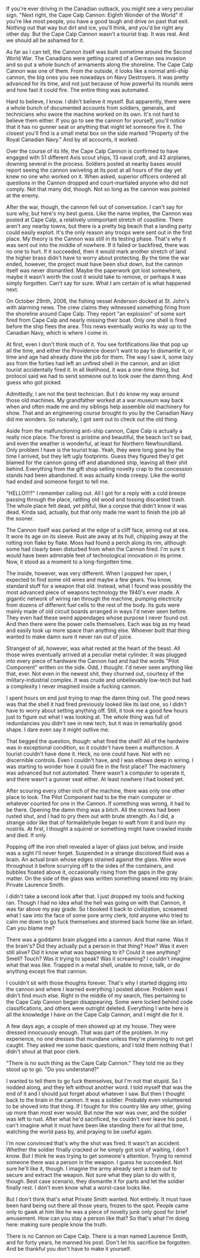 If you're ever driving in the Canadian outback, you might see a very peculiar sign. "Next right, the Cape Calp Cannon: Eighth Wonder of the World" If you're like most people, you have a good laugh and drive on past that exit. Nothing out that way but dirt and ice, you'll think, and you'd be right any other day. But the Cape Calp Cannon wasn't a tourist trap. It was real. And we should all be ashamed for it.

As far as I can tell, the Cannon itself was built sometime around the Second World War. The Canadians were getting scared of a German sea invasion and so put a whole bunch of armaments along the shoreline. The Cape Calp Cannon was one of them. From the outside, it looks like a normal anti-ship cannon, the big ones you see nowadays on Navy Destroyers. It was pretty advanced for its time, and not just because of how powerful its rounds were and how fast it could fire. The entire thing was automated.

Hard to believe, I know. I didn't believe it myself. But apparently, there were a whole bunch of documented accounts from soldiers, generals, and technicians who swore the machine worked on its own. It's not hard to believe them either. If you go to see the cannon for yourself, you'll notice that it has no gunner seat or anything that might let someone fire it. The closest you'll find is a small metal box on the side marked "Property of the Royal Canadian Navy." And by all accounts, it worked.

Over the course of its life, the Cape Calp Cannon is confirmed to have engaged with 51 different Axis scout ships, 13 naval craft, and 43 airplanes, downing several in the process. Soldiers posted at nearby bases would report seeing the cannon swiveling at its post at all hours of the day yet knew no one who worked on it. When asked, superior officers ordered all questions in the Cannon dropped and court-martialed anyone who did not comply. Not that many did, though. Not so long as the cannon was pointed at the enemy. 

After the war, though, the cannon fell out of conversation. I can't say for sure why, but here's my best guess. Like the name implies, the Cannon was posted at Cape Calp, a relatively unimportant stretch of coastline. There aren't any nearby towns, but there is a pretty big beach that a landing party could easily exploit. It's the only reason any troops were sent out in the first place. My theory is the Cannon was still in its testing phase. That's why it was sent out into the middle of nowhere. If it failed or backfired, there was no one to hurt. If it succeeded, then it would mark another stretch of land the higher brass didn't have to worry about protecting. By the time the war ended, however, the project must have been shut down, but the cannon itself was never dismantled. Maybe the paperwork got lost somewhere, maybe it wasn't worth the cost it would take to remove, or perhaps it was simply forgotten. Can't say for sure. What I am certain of is what happened next.

On October 29nth, 2006, the fishing vessel Anderson docked at St. John's with alarming news. The crew claims they witnessed something firing from the shoreline around Cape Calp. They report "an explosion" of some sort fired from Cape Calp and nearly missing their boat. Only one shell is fired before the ship flees the area. This news eventually works its way up to the Canadian Navy, which is where I come in. 

At first, even I don't think much of it. You see fortifications like that pop up all the time, and either the Providence doesn't want to pay to dismantle it, or time and age had already done the job for them. The way I saw it, some lazy ass from the forties had left an unfired shell in the cannon, and an idiot tourist accidentally fired it. In all likelihood, it was a one-time thing, but protocol said we had to send someone out to look over the damn thing. And guess who got picked.

Admittedly, I am not the best technician. But I do know my way around those old machines. My grandfather worked at a war museum way back when and often made me and my siblings help assemble old machinery for show. That and an engineering course brought to you by the Canadian Navy did me wonders. So naturally, I got sent out to check out the old thing.

Aside from the malfunctioning anti-ship cannon, Cape Calp is actually a really nice place. The forest is pristine and beautiful, the beach isn't so bad, and even the weather is wonderful, at least for Northern Newfoundland. Only problem I have is the tourist trap. Yeah, they were long gone by the time I arrived, but they left ugly footprints. Guess they figured they'd get blamed for the cannon going off and abandoned ship, leaving all their shit behind. Everything from the gift shop selling novelty crap to the concession stands had been abandoned. It was actually kinda creepy. Like the world had ended and someone forgot to tell me.

"HELLO!!!?" I remember calling out. All I got for a reply with a cold breeze passing through the place, rattling old wood and tossing discarded trash. The whole place felt dead, yet pitiful, like a corpse that didn't know it was dead. Kinda sad, actually, but that only made me want to finish the job all the sooner. 

The Cannon itself was parked at the edge of a cliff face, aiming out at sea. It wore its age on its sleeve. Rust ate away at its hull, chipping away at the rotting iron flake by flake. Moss had found a perch along its rim, although some had clearly been disturbed from when the Cannon fired. I'm sure it would have been admirable feet of technological innovation in its prime. Now, it stood as a moment to a long-forgotten time. 

The inside, however, was very different. When I popped her open, I expected to find some old wires and maybe a few gears. You know, standard stuff for a weapon that old. Instead, what I found was possibly the most advanced piece of weapons technology the 1940's ever made. A gigantic network of wiring ran through the machine, pumping electricity from dozens of different fuel cells to the rest of the body. Its guts were mainly made of old circuit boards arranged in ways I'd never seen before. They even had these weird appendages whose purpose I never found out. And then there were the power cells themselves. Each was big as my head and easily took up more space than anything else. Whoever built that thing wanted to make damn sure it never ran out of juice.

Strangest of all, however, was what rested at the heart of the beast. All those wires eventually arrived at a peculiar metal cylinder. It was plugged into every piece of hardware the Cannon had and had the words "Pilot Component" written on the side. Odd, I thought. I'd never seen anything like that, ever. Not even in the newest shit, they churned out, courtesy of the military-industrial complex. It was crude and unbelievably low-tech but had a complexity I never imagined inside a fucking cannon. 

I spent hours on end just trying to map the damn thing out. The good news was that the shell it had fired previously looked like its last one, so I didn't have to worry about setting anything off. Still, it took me a good few hours just to figure out what I was looking at. The whole thing was full of redundancies you didn't see in new tech, but it was in remarkably good shape. I dare even say it might outlive me. 

That begged the question, though: what fired the shell? All of the hardwire was in exceptional condition, so it couldn't have been a malfunction. A tourist couldn't have done it. Heck, no one could have. Not with no discernible controls. Even I couldn't have, and I was elbows deep in wiring. I was starting to wonder how it could fire in the first place? The machinery was advanced but not automated. There wasn't a computer to operate it, and there wasn't a gunner seat either. At least nowhere I had looked yet. 

After scouring every other inch of the machine, there was only one other place to look. The Pilot Component had to be the main computer or whatever counted for one in the Cannon. If something was wrong, it had to be there. Opening the damn thing was a bitch. All the screws had been rusted shut, and I had to pry them out with brute strength. As I did, a strange odor like that of formaldehyde began to waft from it and burn my nostrils. At first, I thought a squirrel or something might have crawled inside and died. If only. 

Popping off the iron shell revealed a layer of glass just below, and inside was a sight I'll never forget. Suspended in a strange discolored fluid was a brain. An actual brain whose edges strained against the glass. Wire wove throughout it before scurrying off to the sides of the containers, and bubbles floated above it, occasionally rising from the gaps in the gray matter. On the side of the glass was written something seared into my brain: Private Laurence Smith. 

I didn't take a second look after that. I just dropped my tools and fucking ran. Though I had no idea what the hell was going on with that Cannon, it was far above my pay grade. So I booked it back to civilization, screamed what I saw into the face of some pore army clerk, told anyone who tried to calm me down to go fuck themselves and stormed back home like an infant. Can you blame me? 

There was a goddamn brain plugged into a cannon. And that name. Was it the brain's? Did they actually put a person in that thing? How? Was it even still alive? Did it know what was happening to it? Could it see anything? Smell? Touch? Was it trying to speak? Was it screaming? I couldn't imagine what that was like. Trapped in a metal shell, unable to move, talk, or do anything except fire that cannon.

I couldn't sit with those thoughts forever. That's why I started digging into the cannon and where I learned everything I posted above. Problem was I didn't find much else. Right in the middle of my search, files pertaining to the Cape Calp Cannon began disappearing. Some were locked behind code classifications, and others were outright deleted. Everything I write here is all the knowledge I have on the Cape Calp Cannon, and I might die for it.

A few days ago, a couple of men showed up at my house. They were dressed innocuously enough. That was part of the problem. In my experience, no one dresses that mundane unless they're planning to not get caught. They asked me some basic questions, and I told them nothing that I didn't shout at that poor clerk. 

"There is no such thing as the Cape Calp Cannon." They told me as they stood up to go. "Do you understand?"

I wanted to tell them to go fuck themselves, but I'm not that stupid. So I nodded along, and they left without another word. I told myself that was the end of it and I should just forget about whatever I saw. But then I thought back to the brain in the cannon. It was a soldier. Probably even volunteered to be shoved into that thing. If I fought for this country like any other, giving up more than most ever would. But now the war was over, and the soldier was left to rust. After what he'd sacrificed, he couldn't ever leave his post. I can't imagine what it must have been like standing there for all that time, watching the world pass by, and praying to be useful again.

I'm now convinced that's why the shot was fired. It wasn't an accident. Whether the soldier finally cracked or he simply got sick of waiting, I don't know. But I think he was trying to get someone's attention. Trying to remind someone there was a person in the weapon. I guess he succeeded. Not sure he'll like it, though. I imagine the army already sent a team out to secure and extract the weapon. Not sure what they plan to do with it, though. Best case scenario, they dismantle it for parts and let the soldier finally rest. I don't even know what a worst-case looks like.

But I don't think that's what Private Smith wanted. Not entirely. It must have been hard being out there all those years, frozen to the spot. People came only to gawk at him like he was a piece of novelty junk only good for brief amusement. How can you stay a person like that? So that's what I'm doing here: making sure people know the truth.

There is no Cannon on Cape Calp. There is a man named Laurence Smith, and for forty years, he manned his post. Don't let his sacrifice be forgotten. And be thankful you don't have to make it yourself.